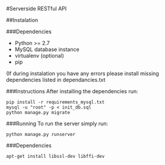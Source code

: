 #Serverside RESTful API

##Instalation

###Dependencies
* Python >= 2.7
* MySQL database instance
* virtualenv (optional)
* pip

(If during instalation you have any errors please install missing dependencies listed in dependancies.txt

###Instructions
After installing the dependencies run:

```
pip install -r requirements_mysql.txt
mysql -u "root" -p < init_db.sql
python manage.py migrate
```

###Running
To run the server simply run:

```
python manage.py runserver
```

###Dependencies

```
apt-get install libssl-dev libffi-dev
```
